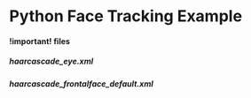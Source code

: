 # Python Face Tracking Example
<h4>!important! files</h4>
<h5>haarcascade_eye.xml</h5>
<h5>haarcascade_frontalface_default.xml</h5>
